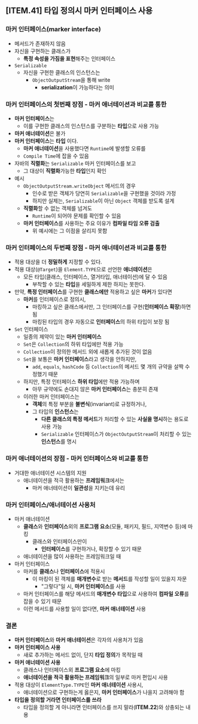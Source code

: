 ## [ITEM.41] 타입 정의시 마커 인터페이스 사용

### 마커 인터페이스(marker interface)
- 메서드가 존재하지 않음
- 자신을 구현하는 클래스가
  - **특정 속성을 가짐을 표현**해주는 인터페이스
- `Serializable`
  - 자신을 구현한 클래스의 인스턴스는
    - `ObjectOutputStream`을 통해 write
      - **serialization**이 가능하다는 의미

### 마커 인터페이스의 첫번째 장점 - 마커 애너테이션과 비교를 통한
- **마커 인터페이스**는
  - 이를 구현한 클래스의 인스턴스를 구분하는 **타입**으로 사용 가능
- **마커 애너테이션**은 불가
- **마커 인터페이스**는 **타입** 이다.
  - **마커 애너테이션**을 사용했다면 `Runtime`에 발생할 오류를
  - `Compile Time`에 잡을 수 있음
- 자바의 **직렬화**는 `Serializable` 마커 인터페이스를 보고
  - 그 대상이 **직렬화**가능한 **타입**인지 확인
- 예시
  - `ObjectOutputStream.writeObject` 메서드의 경우
    - 인수로 받은 객체가 당연히 `Serializable`을 구현했을 것이라 가정
    - 하지만 실제는, `Serializable`이 아닌 `Object` 객체를 받도록 설계
  - **직렬화**할 수 없는 객체를 넘겨도
    - `Runtime`이 되어야 문제를 확인할 수 있음
  - **마커 인터페이스**를 사용하는 주요 이유가 **컴파일 타임 오류 검출**
    - 위 예시에는 그 이점을 살리지 못함

### 마커 인터페이스의 두번째 장점 - 마커 애너테이션과 비교를 통한
- 적용 대상을 더 **정밀하게** 지정할 수 있다.
- 적용 대상(`@Target`)을 `Element.TYPE`으로 선언한 **애너테이션**은
  - 모든 타입(클래스, 인터페이스, 열거타입, 애너테이션)에 달 수 있음
    - 부착할 수 있는 **타입**을 세밀하게 제한 하지는 못한다.
- 만약, **특정 인터페이스**를 구현한 **클래스에만** 적용하고 싶은 **마커**가 있다면
  - **마커**를 인터페이스로 정의시,
    - 마킹하고 싶은 클래스에서만, 그 인터페이스를 구현(**인터페이스 확장**)하면 됨
    - 마킹된 타입의 경우 자동으로 **인터페이스**의 하위 타입이 보장 됨
- `Set` 인터페이스
  - 일종의 제약이 있는 **마커 인터페이스**
  - `Set`은 `Collection`의 하위 타입에만 적용 가능
  - `Collection`이 정의한 메서드 외에 새롭게 추가된 것이 없음
  - `Set`을 보통은 **마커 인터페이스**라고 생각을 안하지만,
    - `add`, `equals`, `hashCode` 등 `Collection`의 메서드 몇 개의 규약을 살짝 수정했기 때문
  - 하지만, 특정 인터페이스 **하위 타입**에만 적용 가능하며
    - 아무 규약에도 손대지 않은 **마커 인터페이스**는 충분히 존재
  - 이러한 마커 인터페이스는
    - **객체**의 특정 부분을 **불변식**(invariant)로 규정하거나,
    - 그 타입의 **인스턴스**는 
      - **다른 클래스의 특정 메서드**가 처리할 수 있는 **사실을 명시**하는 용도로 사용 가능
      - `Serializable` 인터페이스가 `ObjectOutputStream`이 처리할 수 있는 **인스턴스**를 명시

### 마커 애너테이션의 장점 - 마커 인터페이스와 비교를 통한
- 거대한 애너테이션 시스템의 지원
  - 애너테이션을 적극 활용하는 **프레임워크**에서는
    - 마커 애너테이션이 **일관성**을 지키는데 유리

### 마커 인터페이스/애너테이션 사용처
- 마커 애너테이션
  - **클래스**와 **인터페이스**외의 **프로그램 요소**(모듈, 패키지, 필드, 지역변수 등)에 마킹
    - 클래스와 인터페이스만이
      - **인터페이스**를 구현하거나, 확장할 수 있기 때문
  - 애너테이션을 많이 사용하는 프레임워크일 때
- 마커 인터페이스
  - 마커를 **클래스**나 **인터페이스**에 적용시
    - 이 마킹이 된 객체를 **매개변수**로 받는 **메서드**를 작성할 일이 있을지 자문
      - "그렇다"일 시, **마커 인터페이스**를 사용
  - 마커 인터페이스를 해당 메서드의 **매개변수 타입**으로 사용하여 **컴파일 오류**를 잡을 수 있기 때문
  - 이런 메서드를 사용할 일이 없다면, **마커 애너테이션** 사용

### 결론
- **마커 인터페이스**와 **마커 애너테이션**은 각자의 사용처가 있음
- **마커 인터페이스 사용**
  - 새로 추가하는 메서드 없이, 단지 **타입 정의**가 목적일 때  
- **마커 애너테이션 사용**
  - 클래스나 인터페이스외 **프로그램 요소**에 마킹
  - **애너테이션을 적극 활용하는 프레임워크**의 일부로 마커 편입시 사용
- 적용 대상이 `ElementType.TYPE`인 **마커 애너테이션** 사용시,
  - 애너테이션으로 구현하는게 옳은지, **마커 인터페이스**가 나을지 고려해야 함
- **타입을 정의할 거라면 인터페이스를 쓰라**
  - 타입을 정의할 게 아니라면 인터페이스를 쓰지 말라(**ITEM.22**)와 상충되는 내용